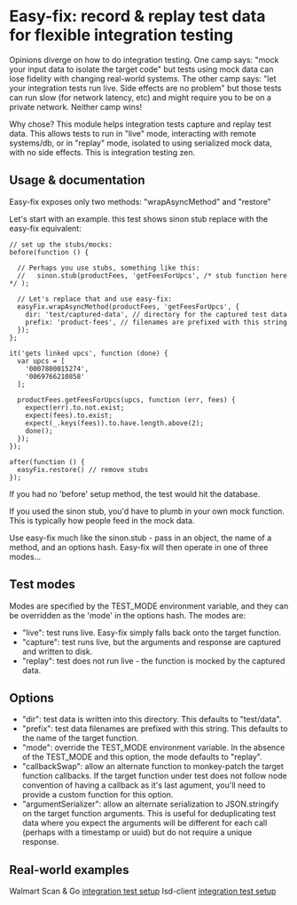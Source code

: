 
Easy-fix: record & replay test data for flexible integration testing
====================================================================

Opinions diverge on how to do integration testing.  One camp says: "mock your input data to isolate the target code" but tests using mock data can lose fidelity with changing real-world systems.  The other camp says: "let your integration tests run live. Side effects are no problem" but those tests can run slow (for network latency, etc) and might require you to be on a private network.  Neither camp wins!

Why chose?  This module helps integration tests capture and replay test data.  This allows tests to run in "live" mode, interacting with remote systems/db, or in "replay" mode, isolated to using serialized mock data, with no side effects. This is integration testing zen.

Usage & documentation
---------------------

Easy-fix exposes only two methods: "wrapAsyncMethod" and "restore"

Let's start with an example.  this test shows sinon stub replace with the easy-fix equivalent:

    // set up the stubs/mocks:
    before(function () {

      // Perhaps you use stubs, something like this:
      //   sinon.stub(productFees, 'getFeesForUpcs', /* stub function here */ );

      // Let's replace that and use easy-fix:
      easyFix.wrapAsyncMethod(productFees, 'getFeesForUpcs', {
        dir: 'test/captured-data', // directory for the captured test data
        prefix: 'product-fees', // filenames are prefixed with this string
      });
    };

    it('gets linked upcs', function (done) {
      var upcs = [
        '0007800015274',
        '0069766210858'
      ];

      productFees.getFeesForUpcs(upcs, function (err, fees) {
        expect(err).to.not.exist;
        expect(fees).to.exist;
        expect(_.keys(fees)).to.have.length.above(2);
        done();
      });
    });

    after(function () {
      easyFix.restore() // remove stubs
    });

If you had no 'before' setup method, the test would hit the database.

If you used the sinon stub, you'd have to plumb in your own mock function.  This is typically how people feed in the mock data.

Use easy-fix much like the sinon.stub - pass in an object, the name of a method, and an options hash.  Easy-fix will then operate in one of three modes...

Test modes
----------

Modes are specified by the TEST_MODE environment variable, and they can be overridden as the 'mode' in the options hash.  The modes are:

*  "live": test runs live.  Easy-fix simply falls back onto the target function.
*  "capture": test runs live, but the arguments and response are captured and written to disk.
*  "replay": test does not run live - the function is mocked by the captured data.

Options
-------

*  "dir": test data is written into this directory. This defaults to "test/data".
*  "prefix": test data filenames are prefixed with this string. This defaults to the name of the target function.
*  "mode": override the TEST_MODE environment variable.  In the absence of the TEST_MODE and this option, the mode defaults to "replay".
*  "callbackSwap": allow an alternate function to monkey-patch the target function callbacks.  If the target function under test does not follow node convention of having a callback as it's last agument, you'll need to provide a custom function for this option.
*  "argumentSerializer":  allow an alternate serialization to JSON.stringify on the target function arguments.  This is useful for deduplicating test data where you expect the arguments will be different for each call (perhaps with a timestamp or uuid) but do not require a unique response.

Real-world examples
-------------------

Walmart Scan & Go [integration test setup](https://gecgithub01.walmart.com/store-services/walmart-sng/blob/4c10872ea93f736e0c14b33988d31a38d3e9686b/test/int/capture.js)
Isd-client [integration test setup](https://gecgithub01.walmart.com/store-services/isd-client/blob/6bae3f8bf141f8b0f94045f47a285d77e487b9d8/test/int/capture.js)

